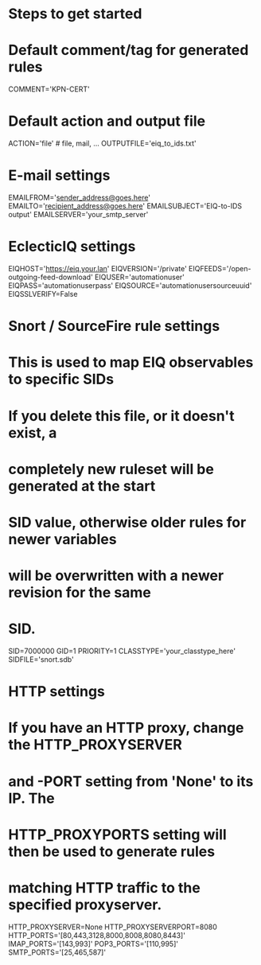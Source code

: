 # Steps to get started

# Default comment/tag for generated rules

COMMENT='KPN-CERT'

# Default action and output file

ACTION='file' # file, mail, ...
OUTPUTFILE='eiq_to_ids.txt'

# E-mail settings

EMAILFROM='sender_address@goes.here'
EMAILTO='recipient_address@goes.here'
EMAILSUBJECT='EIQ-to-IDS output'
EMAILSERVER='your_smtp_server'

# EclecticIQ settings

EIQHOST='https://eiq.your.lan'
EIQVERSION='/private'
EIQFEEDS='/open-outgoing-feed-download'
EIQUSER='automationuser'
EIQPASS='automationuserpass'
EIQSOURCE='automationusersourceuuid'
EIQSSLVERIFY=False

# Snort / SourceFire rule settings

# This is used to map EIQ observables to specific SIDs
# If you delete this file, or it doesn't exist, a
# completely new ruleset will be generated at the start
# SID value, otherwise older rules for newer variables
# will be overwritten with a newer revision for the same
# SID.

SID=7000000
GID=1
PRIORITY=1
CLASSTYPE='your_classtype_here'
SIDFILE='snort.sdb'

# HTTP settings

# If you have an HTTP proxy, change the HTTP_PROXYSERVER
# and -PORT setting from 'None' to its IP. The
# HTTP_PROXYPORTS setting will then be used to generate rules
# matching HTTP traffic to the specified proxyserver.

HTTP_PROXYSERVER=None
HTTP_PROXYSERVERPORT=8080
HTTP_PORTS='[80,443,3128,8000,8008,8080,8443]'
IMAP_PORTS='[143,993]'
POP3_PORTS='[110,995]'
SMTP_PORTS='[25,465,587]'
